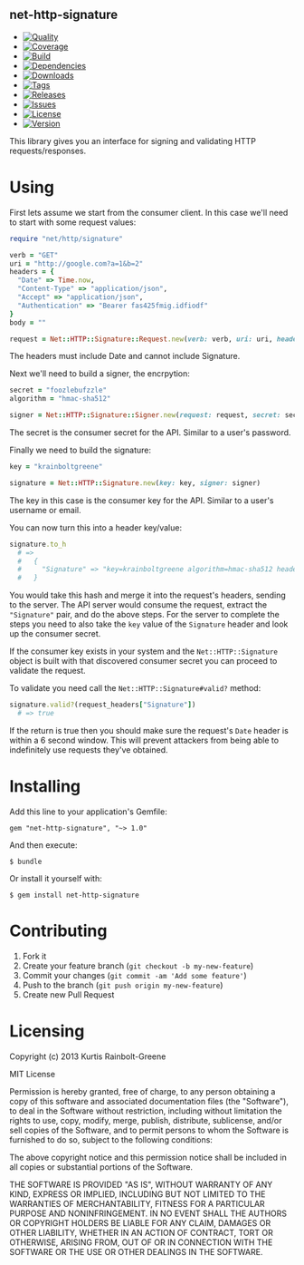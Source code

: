 net-http-signature
------------------

  - [![Quality](http://img.shields.io/codeclimate/github/krainboltgreene/net-http-signature.gem.svg?style=flat-square)](https://codeclimate.com/github/krainboltgreene/net-http-signature.gem)
  - [![Coverage](http://img.shields.io/codeclimate/coverage/github/krainboltgreene/net-http-signature.gem.svg?style=flat-square)](https://codeclimate.com/github/krainboltgreene/net-http-signature.gem)
  - [![Build](http://img.shields.io/travis-ci/krainboltgreene/net-http-signature.gem.svg?style=flat-square)](https://travis-ci.org/krainboltgreene/net-http-signature.gem)
  - [![Dependencies](http://img.shields.io/gemnasium/krainboltgreene/net-http-signature.gem.svg?style=flat-square)](https://gemnasium.com/krainboltgreene/net-http-signature.gem)
  - [![Downloads](http://img.shields.io/gem/dtv/krainboltgreene/net-http-signature.svg?style=flat-square)](https://rubygems.org/gems/net-http-signature)
  - [![Tags](http://img.shields.io/github/tag/krainboltgreene/net-http-signature.gem.svg?style=flat-square)](http://github.com/krainboltgreene/net-http-signature.gem/tags)
  - [![Releases](http://img.shields.io/github/release/krainboltgreene/net-http-signature.gem.svg?style=flat-square)](http://github.com/krainboltgreene/net-http-signature.gem/releases)
  - [![Issues](http://img.shields.io/github/issues/krainboltgreene/net-http-signature.gem.svg?style=flat-square)](http://github.com/krainboltgreene/net-http-signature.gem/issues)
  - [![License](http://img.shields.io/badge/license-MIT-brightgreen.svg?style=flat-square)](http://opensource.org/licenses/MIT)
  - [![Version](http://img.shields.io/gem/v/net-http-signature.svg?style=flat-square)](https://rubygems.org/gems/net-http-signature)

This library gives you an interface for signing and validating HTTP requests/responses.


Using
=====

First lets assume we start from the consumer client. In this case we'll need to start with some request values:

``` ruby
require "net/http/signature"

verb = "GET"
uri = "http://google.com?a=1&b=2"
headers = {
  "Date" => Time.now,
  "Content-Type" => "application/json",
  "Accept" => "application/json",
  "Authentication" => "Bearer fas425fmig.idfiodf"
}
body = ""

request = Net::HTTP::Signature::Request.new(verb: verb, uri: uri, headers: headers, body: body)
```

The headers must include Date and cannot include Signature.

Next we'll need to build a signer, the encrpytion:

``` ruby
secret = "foozlebufzzle"
algorithm = "hmac-sha512"

signer = Net::HTTP::Signature::Signer.new(request: request, secret: secret, algorithm: algorithm)
```

The secret is the consumer secret for the API. Similar to a user's password.

Finally we need to build the signature:

``` ruby
key = "krainboltgreene"

signature = Net::HTTP::Signature.new(key: key, signer: signer)
```

The key in this case is the consumer key for the API. Similar to a user's username or email.

You can now turn this into a header key/value:

``` ruby
signature.to_h
  # =>
  #   {
  #     "Signature" => "key=krainboltgreene algorithm=hmac-sha512 headers=Date,Content-Type,Accept token=06MNzV00902BKawOL5UwhKf9hJUR97RizAtyr6+xhwF94ne0/Uz/MTRRDrJQ\nLdfHyBuuuXEMVYeg24xDcsTaFA==\n"
  #   }
```

You would take this hash and merge it into the request's headers, sending to the server. The API server would consume the request, extract the `"Signature"` pair, and do the above steps. For the server to complete the steps you need to also take the `key` value of the `Signature` header and look up the consumer secret.

If the consumer key exists in your system and the `Net::HTTP::Signature` object is built with that discovered consumer secret you can proceed to validate the request.

To validate you  need call the `Net::HTTP::Signature#valid?` method:

``` ruby
signature.valid?(request_headers["Signature"])
  # => true
```

If the return is true then you should make sure the request's `Date` header is within a 6 second window. This will prevent attackers from being able to indefinitely use requests they've obtained.


Installing
==========

Add this line to your application's Gemfile:

    gem "net-http-signature", "~> 1.0"

And then execute:

    $ bundle

Or install it yourself with:

    $ gem install net-http-signature


Contributing
============

  1. Fork it
  2. Create your feature branch (`git checkout -b my-new-feature`)
  3. Commit your changes (`git commit -am 'Add some feature'`)
  4. Push to the branch (`git push origin my-new-feature`)
  5. Create new Pull Request


Licensing
=========

Copyright (c) 2013 Kurtis Rainbolt-Greene

MIT License

Permission is hereby granted, free of charge, to any person obtaining
a copy of this software and associated documentation files (the
"Software"), to deal in the Software without restriction, including
without limitation the rights to use, copy, modify, merge, publish,
distribute, sublicense, and/or sell copies of the Software, and to
permit persons to whom the Software is furnished to do so, subject to
the following conditions:

The above copyright notice and this permission notice shall be
included in all copies or substantial portions of the Software.

THE SOFTWARE IS PROVIDED "AS IS", WITHOUT WARRANTY OF ANY KIND,
EXPRESS OR IMPLIED, INCLUDING BUT NOT LIMITED TO THE WARRANTIES OF
MERCHANTABILITY, FITNESS FOR A PARTICULAR PURPOSE AND
NONINFRINGEMENT. IN NO EVENT SHALL THE AUTHORS OR COPYRIGHT HOLDERS BE
LIABLE FOR ANY CLAIM, DAMAGES OR OTHER LIABILITY, WHETHER IN AN ACTION
OF CONTRACT, TORT OR OTHERWISE, ARISING FROM, OUT OF OR IN CONNECTION
WITH THE SOFTWARE OR THE USE OR OTHER DEALINGS IN THE SOFTWARE.

